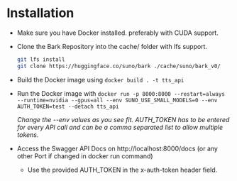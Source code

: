# Installation
- Make sure you have Docker installed. preferably with CUDA support.
- Clone the Bark Repository into the cache/ folder with lfs support.
  ```sh
  git lfs install
  git clone https://huggingface.co/suno/bark ./cache/suno/bark_v0/
  ```

- Build the Docker image using
  `docker build . -t tts_api`
- Run the Docker image with
  `docker run -p 8000:8000 --restart=always --runtime=nvidia --gpus=all --env SUNO_USE_SMALL_MODELS=0 --env AUTH_TOKEN=test --detach tts_api`

  _Change the --env values as you see fit. AUTH_TOKEN has to be entered for every API call and can be a comma separated list to allow multiple tokens._

- Access the Swagger API Docs on http://localhost:8000/docs (or any other Port if changed in docker run command)
  -  Use the provided AUTH_TOKEN in the x-auth-token header field.